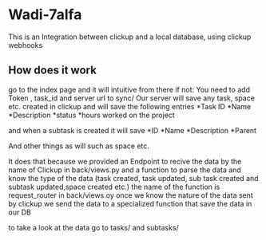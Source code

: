 # Wadi-7alfa
This is an Integration between clickup and a local database, using clickup webhooks 

## How does it work
go to the index page and it will intuitive from there
if not:
You need to add Token , task_id and server url to sync/ 
Our server will save any task, space etc. created in clickup and will save the following entries
*Task ID
*Name
*Description
*status
*hours worked on the project

and when a subtask is created it will save
*ID
*Name
*Description
*Parent

And other things as will such as space etc.

It does that because we provided an Endpoint to recive the data by the name of Clickup in back/views.py
and a function to parse the data and know the type of the data (task created, task updated, sub task created and subtask updated,space created etc.) the name of the function is request_router in back/views.oy
once we know the nature of the data sent by clickup we send the data to a specialized function that save the data in our DB

to take a look at the data go to tasks/ and subtasks/
